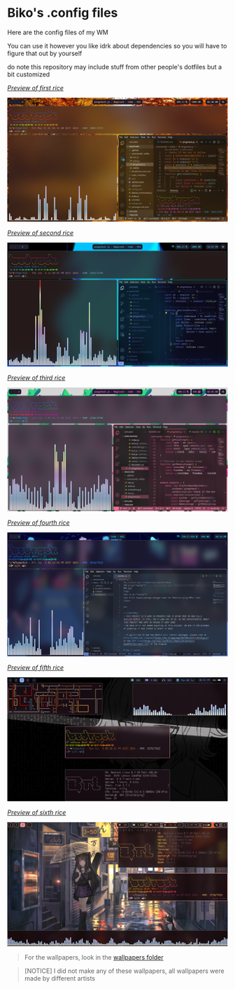 # Biko's .config files
Here are the config files of my WM

You can use it however you like 
idrk about dependencies so you will have to figure that out by yourself

do note this repository may include stuff from other people's dotfiles but a bit customized

[*Preview of first rice*](https://github.com/Bikoil/dotfiles/tree/main/FirstRice)


<img src=https://raw.githubusercontent.com/Bikoil/dotfiles/main/Rice.png>


[*Preview of second rice*](https://github.com/Bikoil/dotfiles/tree/main/SecondRice)


<img src=https://raw.githubusercontent.com/Bikoil/dotfiles/main/Rice2.png>

[*Preview of third rice*](https://github.com/Bikoil/dotfiles/tree/main/ThirdRice)


<img src=https://raw.githubusercontent.com/Bikoil/dotfiles/main/Rice3.png>

[*Preview of fourth rice*](https://github.com/Bikoil/dotfiles/tree/main/FourthRice)


<img src=https://raw.githubusercontent.com/Bikoil/dotfiles/main/Rice4.png>

[*Preview of fifth rice*](https://github.com/Bikoil/dotfiles/tree/main/FifthRice)

<img src=https://raw.githubusercontent.com/Bikoil/dotfiles/main/Rice5.png>

[*Preview of sixth rice*](https://github.com/Bikoil/dotfiles/tree/main/SixthRice)

<img src=https://raw.githubusercontent.com/Bikoil/dotfiles/main/Rice6.png>


> For the wallpapers, look in the [wallpapers folder](https://github.com/Bikoil/dotfiles/tree/main/Wallpapers)

> [NOTICE]
> I did not make any of these wallpapers, all wallpapers were made by different artists
